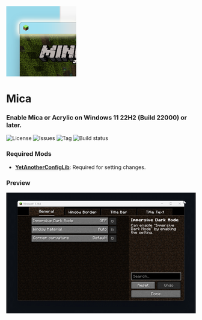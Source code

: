 <img src="common/src/main/resources/icon.png" alt="Icon" width="186" />

# Mica

### Enable Mica or Acrylic on Windows 11 22H2 (Build 22000) or later.

![License](https://img.shields.io/github/license/LemonCaramel/Mica.svg)
![Issues](https://img.shields.io/github/issues/LemonCaramel/Mica.svg)
![Tag](https://img.shields.io/github/tag/LemonCaramel/Mica.svg)
![Build status](https://img.shields.io/github/actions/workflow/status/LemonCaramel/Mica/mica-build.yml)

### Required Mods
- **[YetAnotherConfigLib](https://modrinth.com/mod/yacl)**: Required for setting changes.


### Preview
<img src="assets/preview.gif" alt="Preview" width="971" />
